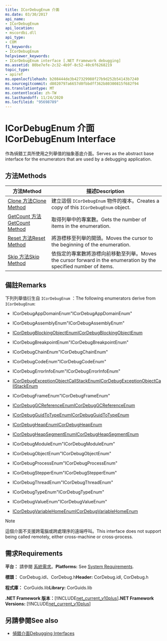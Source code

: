 ```yaml
---
title: ICorDebugEnum 介面
ms.date: 03/30/2017
api_name:
- ICorDebugEnum
api_location:
- mscordbi.dll
api_type:
- COM
f1_keywords:
- ICorDebugEnum
helpviewer_keywords:
- ICorDebugEnum interface [.NET Framework debugging]
ms.assetid: 80be7efe-2c32-4b9f-8c52-40c6f6268219
topic_type:
- apiref
ms.openlocfilehash: b208444de3b427329988f27b9d252b54143b7240
ms.sourcegitcommit: d8020797a6657d0fbbdff362b80300815f682f94
ms.translationtype: MT
ms.contentlocale: zh-TW
ms.lasthandoff: 11/24/2020
ms.locfileid: "95698789"
---
```

# <a name="icordebugenum-interface"></a><span data-ttu-id="96d71-102">ICorDebugEnum 介面</span><span class="sxs-lookup"><span data-stu-id="96d71-102">ICorDebugEnum Interface</span></span>

<span data-ttu-id="96d71-103">作為偵錯工具所使用之列舉值的抽象基底介面。</span><span class="sxs-lookup"><span data-stu-id="96d71-103">Serves as the abstract base interface for the enumerators that are used by a debugging application.</span></span>  
  
## <a name="methods"></a><span data-ttu-id="96d71-104">方法</span><span class="sxs-lookup"><span data-stu-id="96d71-104">Methods</span></span>  
  
|<span data-ttu-id="96d71-105">方法</span><span class="sxs-lookup"><span data-stu-id="96d71-105">Method</span></span>|<span data-ttu-id="96d71-106">描述</span><span class="sxs-lookup"><span data-stu-id="96d71-106">Description</span></span>|  
|------------|-----------------|  
|[<span data-ttu-id="96d71-107">Clone 方法</span><span class="sxs-lookup"><span data-stu-id="96d71-107">Clone Method</span></span>](icordebugenum-clone-method.md)|<span data-ttu-id="96d71-108">建立這個 `ICorDebugEnum` 物件的複本。</span><span class="sxs-lookup"><span data-stu-id="96d71-108">Creates a copy of this `ICorDebugEnum` object.</span></span>|  
|[<span data-ttu-id="96d71-109">GetCount 方法</span><span class="sxs-lookup"><span data-stu-id="96d71-109">GetCount Method</span></span>](icordebugenum-getcount-method.md)|<span data-ttu-id="96d71-110">取得列舉中的專案數。</span><span class="sxs-lookup"><span data-stu-id="96d71-110">Gets the number of items in the enumeration.</span></span>|  
|[<span data-ttu-id="96d71-111">Reset 方法</span><span class="sxs-lookup"><span data-stu-id="96d71-111">Reset Method</span></span>](icordebugenum-reset-method.md)|<span data-ttu-id="96d71-112">將游標移至列舉的開頭。</span><span class="sxs-lookup"><span data-stu-id="96d71-112">Moves the cursor to the beginning of the enumeration.</span></span>|  
|[<span data-ttu-id="96d71-113">Skip 方法</span><span class="sxs-lookup"><span data-stu-id="96d71-113">Skip Method</span></span>](icordebugenum-skip-method.md)|<span data-ttu-id="96d71-114">依指定的專案數將游標向前移動至列舉。</span><span class="sxs-lookup"><span data-stu-id="96d71-114">Moves the cursor forward in the enumeration by the specified number of items.</span></span>|  
  
## <a name="remarks"></a><span data-ttu-id="96d71-115">備註</span><span class="sxs-lookup"><span data-stu-id="96d71-115">Remarks</span></span>  

 <span data-ttu-id="96d71-116">下列列舉值衍生自 `ICorDebugEnum` ：</span><span class="sxs-lookup"><span data-stu-id="96d71-116">The following enumerators derive from `ICorDebugEnum`:</span></span>  
  
- <span data-ttu-id="96d71-117">ICorDebugAppDomainEnum</span><span class="sxs-lookup"><span data-stu-id="96d71-117">"ICorDebugAppDomainEnum"</span></span>  
  
- <span data-ttu-id="96d71-118">ICorDebugAssemblyEnum</span><span class="sxs-lookup"><span data-stu-id="96d71-118">"ICorDebugAssemblyEnum"</span></span>  
  
- [<span data-ttu-id="96d71-119">ICorDebugBlockingObjectEnum</span><span class="sxs-lookup"><span data-stu-id="96d71-119">ICorDebugBlockingObjectEnum</span></span>](icordebugblockingobjectenum-interface.md)  
  
- <span data-ttu-id="96d71-120">ICorDebugBreakpointEnum</span><span class="sxs-lookup"><span data-stu-id="96d71-120">"ICorDebugBreakpointEnum"</span></span>  
  
- <span data-ttu-id="96d71-121">ICorDebugChainEnum</span><span class="sxs-lookup"><span data-stu-id="96d71-121">"ICorDebugChainEnum"</span></span>  
  
- <span data-ttu-id="96d71-122">ICorDebugCodeEnum</span><span class="sxs-lookup"><span data-stu-id="96d71-122">"ICorDebugCodeEnum"</span></span>  
  
- <span data-ttu-id="96d71-123">ICorDebugErrorInfoEnum</span><span class="sxs-lookup"><span data-stu-id="96d71-123">"ICorDebugErrorInfoEnum"</span></span>  
  
- [<span data-ttu-id="96d71-124">ICorDebugExceptionObjectCallStackEnum</span><span class="sxs-lookup"><span data-stu-id="96d71-124">ICorDebugExceptionObjectCallStackEnum</span></span>](icordebugexceptionobjectcallstackenum-interface.md)  
  
- <span data-ttu-id="96d71-125">ICorDebugFrameEnum</span><span class="sxs-lookup"><span data-stu-id="96d71-125">"ICorDebugFrameEnum"</span></span>  
  
- [<span data-ttu-id="96d71-126">ICorDebugGCReferenceEnum</span><span class="sxs-lookup"><span data-stu-id="96d71-126">ICorDebugGCReferenceEnum</span></span>](icordebuggcreferenceenum-interface.md)  
  
- [<span data-ttu-id="96d71-127">ICorDebugGuidToTypeEnum</span><span class="sxs-lookup"><span data-stu-id="96d71-127">ICorDebugGuidToTypeEnum</span></span>](icordebugguidtotypeenum-interface.md)  
  
- [<span data-ttu-id="96d71-128">ICorDebugHeapEnum</span><span class="sxs-lookup"><span data-stu-id="96d71-128">ICorDebugHeapEnum</span></span>](icordebugheapenum-interface.md)  
  
- [<span data-ttu-id="96d71-129">ICorDebugHeapSegmentEnum</span><span class="sxs-lookup"><span data-stu-id="96d71-129">ICorDebugHeapSegmentEnum</span></span>](icordebugheapsegmentenum-interface.md)  
  
- <span data-ttu-id="96d71-130">ICorDebugModuleEnum</span><span class="sxs-lookup"><span data-stu-id="96d71-130">"ICorDebugModuleEnum"</span></span>  
  
- <span data-ttu-id="96d71-131">ICorDebugObjectEnum</span><span class="sxs-lookup"><span data-stu-id="96d71-131">"ICorDebugObjectEnum"</span></span>  
  
- <span data-ttu-id="96d71-132">ICorDebugProcessEnum</span><span class="sxs-lookup"><span data-stu-id="96d71-132">"ICorDebugProcessEnum"</span></span>  
  
- <span data-ttu-id="96d71-133">ICorDebugStepperEnum</span><span class="sxs-lookup"><span data-stu-id="96d71-133">"ICorDebugStepperEnum"</span></span>  
  
- <span data-ttu-id="96d71-134">ICorDebugThreadEnum</span><span class="sxs-lookup"><span data-stu-id="96d71-134">"ICorDebugThreadEnum"</span></span>  
  
- <span data-ttu-id="96d71-135">ICorDebugTypeEnum</span><span class="sxs-lookup"><span data-stu-id="96d71-135">"ICorDebugTypeEnum"</span></span>  
  
- <span data-ttu-id="96d71-136">ICorDebugValueEnum</span><span class="sxs-lookup"><span data-stu-id="96d71-136">"ICorDebugValueEnum"</span></span>  
  
- [<span data-ttu-id="96d71-137">ICorDebugVariableHomeEnum</span><span class="sxs-lookup"><span data-stu-id="96d71-137">ICorDebugVariableHomeEnum</span></span>](icordebugvariablehomeenum-interface.md)  
  
> [!NOTE]
> <span data-ttu-id="96d71-138">這個介面不支援跨電腦或跨處理序的遠端呼叫。</span><span class="sxs-lookup"><span data-stu-id="96d71-138">This interface does not support being called remotely, either cross-machine or cross-process.</span></span>  
  
## <a name="requirements"></a><span data-ttu-id="96d71-139">需求</span><span class="sxs-lookup"><span data-stu-id="96d71-139">Requirements</span></span>  

 <span data-ttu-id="96d71-140">**平台：** 請參閱 [系統需求](../../get-started/system-requirements.md)。</span><span class="sxs-lookup"><span data-stu-id="96d71-140">**Platforms:** See [System Requirements](../../get-started/system-requirements.md).</span></span>  
  
 <span data-ttu-id="96d71-141">**標頭：** CorDebug.idl、CorDebug.h</span><span class="sxs-lookup"><span data-stu-id="96d71-141">**Header:** CorDebug.idl, CorDebug.h</span></span>  
  
 <span data-ttu-id="96d71-142">**程式庫：** CorGuids.lib</span><span class="sxs-lookup"><span data-stu-id="96d71-142">**Library:** CorGuids.lib</span></span>  
  
 <span data-ttu-id="96d71-143">**.NET Framework 版本：**[!INCLUDE[net_current_v10plus](../../../../includes/net-current-v10plus-md.md)]</span><span class="sxs-lookup"><span data-stu-id="96d71-143">**.NET Framework Versions:** [!INCLUDE[net_current_v10plus](../../../../includes/net-current-v10plus-md.md)]</span></span>  
  
## <a name="see-also"></a><span data-ttu-id="96d71-144">另請參閱</span><span class="sxs-lookup"><span data-stu-id="96d71-144">See also</span></span>

- [<span data-ttu-id="96d71-145">偵錯介面</span><span class="sxs-lookup"><span data-stu-id="96d71-145">Debugging Interfaces</span></span>](debugging-interfaces.md)
